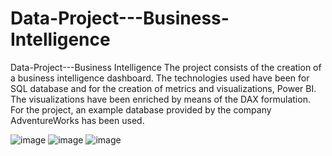 # Data-Project---Business-Intelligence
Data-Project---Business Intelligence
The project consists of the creation of a business intelligence dashboard.
The technologies used have been for SQL database and for the creation of metrics and visualizations, Power BI. The visualizations have been enriched by means of the DAX formulation. For the project, an example database provided by the company AdventureWorks has been used.

![image](https://user-images.githubusercontent.com/98351714/218535683-0f3e7743-89aa-48c7-a0df-d4b383a08eec.png)
![image](https://user-images.githubusercontent.com/98351714/218574422-6bcd1c53-6c9b-4cea-99fc-a858cf37abf7.png)
![image](https://user-images.githubusercontent.com/98351714/218574304-0577dc9e-85f3-45af-a308-9c9fc4cbb324.png)
